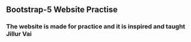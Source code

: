 ## Bootstrap-5 Website Practise

### The website is made for practice and it is inspired and taught Jillur Vai
